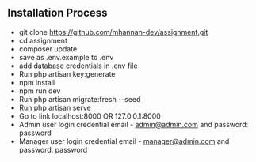 

## Installation Process

- git clone https://github.com/mhannan-dev/assignment.git
- cd assignment
- composer update
- save as .env.example to .env
- add database credentials in .env file
- Run php artisan key:generate
- npm install
- npm run dev
- Run php artisan migrate:fresh --seed
- Run php artisan serve
- Go to link localhost:8000 OR 127.0.0.1:8000
- Admin user login credential email - admin@admin.com and password: password
- Manager user login credential email - manager@admin.com and password: password

